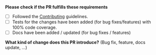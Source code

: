 **Please check if the PR fulfills these requirements**
- [ ] Followed the [Contributing](https://github.com/jaredwray/fastify-fusion/blob/main/CONTRIBUTING.md) guidelines.
- [ ] Tests for the changes have been added (for bug fixes/features) with 100% code coverage.
- [ ] Docs have been added / updated (for bug fixes / features)

**What kind of change does this PR introduce?** (Bug fix, feature, docs update, ...)
